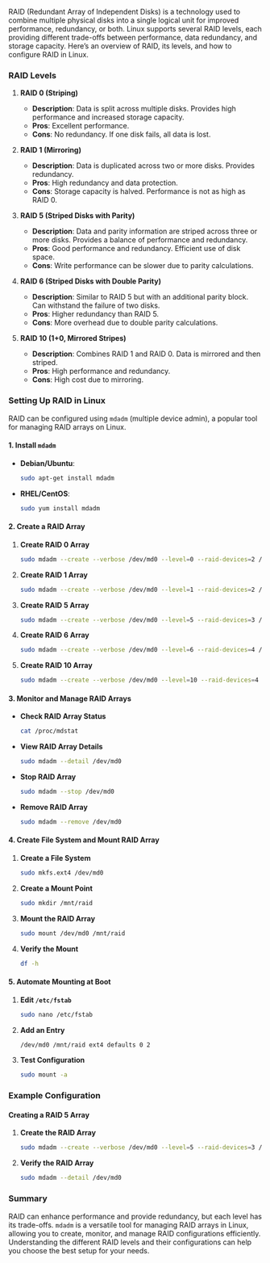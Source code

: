 RAID (Redundant Array of Independent Disks) is a technology used to combine multiple physical disks into a single logical unit for improved performance, redundancy, or both. Linux supports several RAID levels, each providing different trade-offs between performance, data redundancy, and storage capacity. Here’s an overview of RAID, its levels, and how to configure RAID in Linux.

### RAID Levels

1. **RAID 0 (Striping)**
   - **Description**: Data is split across multiple disks. Provides high performance and increased storage capacity.
   - **Pros**: Excellent performance.
   - **Cons**: No redundancy. If one disk fails, all data is lost.

2. **RAID 1 (Mirroring)**
   - **Description**: Data is duplicated across two or more disks. Provides redundancy.
   - **Pros**: High redundancy and data protection.
   - **Cons**: Storage capacity is halved. Performance is not as high as RAID 0.

3. **RAID 5 (Striped Disks with Parity)**
   - **Description**: Data and parity information are striped across three or more disks. Provides a balance of performance and redundancy.
   - **Pros**: Good performance and redundancy. Efficient use of disk space.
   - **Cons**: Write performance can be slower due to parity calculations.

4. **RAID 6 (Striped Disks with Double Parity)**
   - **Description**: Similar to RAID 5 but with an additional parity block. Can withstand the failure of two disks.
   - **Pros**: Higher redundancy than RAID 5.
   - **Cons**: More overhead due to double parity calculations.

5. **RAID 10 (1+0, Mirrored Stripes)**
   - **Description**: Combines RAID 1 and RAID 0. Data is mirrored and then striped.
   - **Pros**: High performance and redundancy.
   - **Cons**: High cost due to mirroring.

### Setting Up RAID in Linux

RAID can be configured using `mdadm` (multiple device admin), a popular tool for managing RAID arrays on Linux.

#### 1. **Install `mdadm`**

- **Debian/Ubuntu**:
  ```sh
  sudo apt-get install mdadm
  ```

- **RHEL/CentOS**:
  ```sh
  sudo yum install mdadm
  ```

#### 2. **Create a RAID Array**

1. **Create RAID 0 Array**

   ```sh
   sudo mdadm --create --verbose /dev/md0 --level=0 --raid-devices=2 /dev/sdX1 /dev/sdY1
   ```

2. **Create RAID 1 Array**

   ```sh
   sudo mdadm --create --verbose /dev/md0 --level=1 --raid-devices=2 /dev/sdX1 /dev/sdY1
   ```

3. **Create RAID 5 Array**

   ```sh
   sudo mdadm --create --verbose /dev/md0 --level=5 --raid-devices=3 /dev/sdX1 /dev/sdY1 /dev/sdZ1
   ```

4. **Create RAID 6 Array**

   ```sh
   sudo mdadm --create --verbose /dev/md0 --level=6 --raid-devices=4 /dev/sdX1 /dev/sdY1 /dev/sdZ1 /dev/sdW1
   ```

5. **Create RAID 10 Array**

   ```sh
   sudo mdadm --create --verbose /dev/md0 --level=10 --raid-devices=4 /dev/sdX1 /dev/sdY1 /dev/sdZ1 /dev/sdW1
   ```

#### 3. **Monitor and Manage RAID Arrays**

- **Check RAID Array Status**

  ```sh
  cat /proc/mdstat
  ```

- **View RAID Array Details**

  ```sh
  sudo mdadm --detail /dev/md0
  ```

- **Stop RAID Array**

  ```sh
  sudo mdadm --stop /dev/md0
  ```

- **Remove RAID Array**

  ```sh
  sudo mdadm --remove /dev/md0
  ```

#### 4. **Create File System and Mount RAID Array**

1. **Create a File System**

   ```sh
   sudo mkfs.ext4 /dev/md0
   ```

2. **Create a Mount Point**

   ```sh
   sudo mkdir /mnt/raid
   ```

3. **Mount the RAID Array**

   ```sh
   sudo mount /dev/md0 /mnt/raid
   ```

4. **Verify the Mount**

   ```sh
   df -h
   ```

#### 5. **Automate Mounting at Boot**

1. **Edit `/etc/fstab`**

   ```sh
   sudo nano /etc/fstab
   ```

2. **Add an Entry**

   ```sh
   /dev/md0 /mnt/raid ext4 defaults 0 2
   ```

3. **Test Configuration**

   ```sh
   sudo mount -a
   ```

### Example Configuration

#### Creating a RAID 5 Array

1. **Create the RAID Array**

   ```sh
   sudo mdadm --create --verbose /dev/md0 --level=5 --raid-devices=3 /dev/sdX1 /dev/sdY1 /dev/sdZ1
   ```

2. **Verify the RAID Array**

   ```sh
   sudo mdadm --detail /dev/md0
   ```

### Summary

RAID can enhance performance and provide redundancy, but each level has its trade-offs. `mdadm` is a versatile tool for managing RAID arrays in Linux, allowing you to create, monitor, and manage RAID configurations efficiently. Understanding the different RAID levels and their configurations can help you choose the best setup for your needs.
